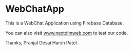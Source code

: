 # WebChatApp

This is a WebChat Application using Firebase Database.

You can also visit www.nextdimweb.com to test our code.

Thanks,
Pranjal Desai
Harsh Patel
